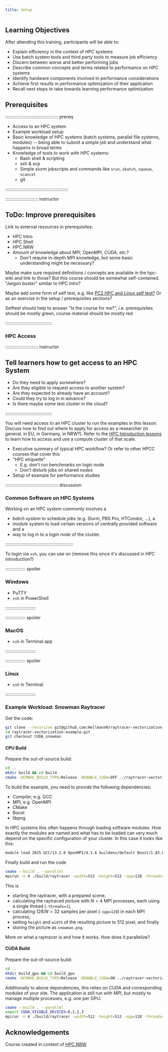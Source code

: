 ```yaml
---
title: Setup
---
```


## Learning Objectives
After attending this training, participants will be able to:

- Explain efficiency in the context of *HPC* systems
- Use batch system tools and third party tools to measure job efficiency
- Discern between worse and better performing jobs
- Describe common concepts and terms related to performance on HPC systems
- Identify hardware components involved in performance considerations
- Achieve first results in performance optimization of their application
- Recall next steps to take towards learning performance optimization


## Prerequisites
:::::::::::::::::::::::::::::::::::::::::: prereq

- Access to an HPC system
- Example workload setup
- Basic knowledge of HPC systems (batch systems, parallel file systems, modules) -- being able to submit a simple job and understand what happens in broad terms
- Knowledge of tools to work with HPC systems:
   - Bash shell & scripting
   - ssh & scp
   - Simple slurm jobscripts and commands like `srun`, `sbatch`, `squeue`, `scancel`
   - git

::::::::::::::::::::::::::::::::::::::::::::::::::


:::::::::::::::::::::::::: instructor
## ToDo: Improve prerequisites
Link to external resources in prerequisites:

- HPC Intro
- HPC Shell
- HPC.NRW
- Amount of knowledge about MPI, OpenMPI, CUDA, etc.?
  - Don't require in-depth MPI knowledge, but some basic understanding might be necessary?

Maybe make sure required definitions / concepts are available in the hpc-wiki and link to those? But this course should be somewhat self-contained.
"Jargon buster" similar to HPC intro?

Maybe add some form of self test, e.g. like [PC2 HPC and Linux self test?](https://pc2.uni-paderborn.de/teaching-old/trainings/hpc-user-trainings/selftests/selftest-hpc)
Or as an exercise in the setup / prerequisites sections?

Selftest should help to answer "Is the course for me?", i.e. prerequisites should be mostly green, course material should be mostly red

:::::::::::::::::::::::::::::::::::::


### HPC Access
:::::::::::::::::::::::::: instructor
## Tell learners how to get access to an HPC System

- Do they need to apply somewhere?
- Are they eligible to request access to another system?
- Are they expected to already have an account?
- Could they try to log in in advance?
- Is there maybe some test cluster in the cloud?

:::::::::::::::::::::::::::::::::::::

You will need access to an HPC cluster to run the examples in this lesson.
Discuss how to find out where to apply for access as a researcher (in general, in EU, in Germany, in NRW?).
Refer to the [HPC Introduction lessons](https://nesi.github.io/hpc-intro/) to learn how to access and use a compute cluster of that scale.

- Executive summary of typical HPC workflow? Or refer to other HPCC courses that cover this
- "HPC etiquette"
   - E.g. don't run benchmarks on login node
   - Don't disturb jobs on shared nodes
- Setup of example for performance studies


:::::::::::::::::::::::::::::::::::::::::: discussion 

### Common Software on HPC Systems
Working on an HPC system commonly involves a

- *batch system* to schedule *jobs* (e.g. Slurm, PBS Pro, HTCondor, ...), a
- *module* system to load certain versions of centrally provided software and a
- way to log in to a *login node* of the cluster.

::::::::::::::::::::::::::::::::::::::::::::::::::::::

To login via `ssh`, you can use on (remove this since it's discussed in HPC introduction?)

:::::::::::::::: spoiler

### Windows

- PuTTY
- `ssh` in PowerShell

::::::::::::::::::::::::

:::::::::::::::: spoiler

### MacOS

- `ssh` in Terminal.app

::::::::::::::::::::::::


:::::::::::::::: spoiler

### Linux

- `ssh` in Terminal

::::::::::::::::::::::::


### Example Workload: Snowman Raytracer
<!--
FIXME: place any data you want learners to use in `episodes/data` and then use
       a relative link ( [data zip file](data/lesson-data.zip) ) to provide a
       link to it, replacing the example.com link.

Download the [data zip file](https://example.com/FIXME) and unzip it to your Desktop
-->

Get the code:

```bash
git clone --recursive git@github.com:HellmannM/raytracer-vectorization-example.git
cd raytracer-vectorization-example.git
git checkout CUDA_snowman
```

#### CPU Build
Prepare the out-of-source build:

```bash
cd ..
mkdir build && cd build
cmake -DCMAKE_BUILD_TYPE=Release -DENABLE_CUDA=OFF ../raytracer-vectorization-example.git
```

To build the example, you need to provide the following dependencies:

- Compiler, e.g. GCC
- MPI, e.g. OpenMPI
- CMake
- Boost
- libpng

In HPC systems this often happens through loading software modules.
How exactly the modules are named and what has to be loaded can very much depend on the specific configuration of your cluster.
In this case it looks like this:

```bash
module load 2025 GCC/13.2.0 OpenMPI/4.1.6 buildenv/default Boost/1.83.0 CMake/3.27.6 libpng/1.6.40
```

Finally build and run the code

```bash
cmake --build . --parallel
mpirun -n 4 ./build/raytracer -width=512 -height=512 -spp=128 -threads=1 -png=snowman.png
```

This is

- starting the raytracer, with a prepared scene,
- calculating the raytraced picture with $N = 4$ MPI processes, each using a single thread (`-threads=1`),
- calculating $128 / N = 32$ samples per pixel (`-spp=128`) in each MPI process,
- setting `height` and `width` of the resulting picture to $512$ pixel, and finally
- storing the picture as `snowman.png`.

More on what a raytracer is and how it works.
How does it parallelize?

#### CUDA Build
Prepare the out-of-source build:

```bash
cd ..
mkdir build_gpu && cd build_gpu
cmake -DCMAKE_BUILD_TYPE=Release -DENABLE_CUDA=ON ../raytracer-vectorization-example.git
```

Additionally to above dependencies, this relies on CUDA and corresponding modules of your site.
The application is still run with MPI, but mostly to manage multiple processes, e.g. one per GPU:

```bash
cmake --build . --parallel
export CUDA_VISIBLE_DEVICES=0,1,2,3
mpirun -n 4 ./build/raytracer -width=512 -height=512 -spp=128 -threads=1 -png=snowman.png
```


## Acknowledgements

Course created in context of [HPC.NRW](https://hpc.dh.nrw/).
